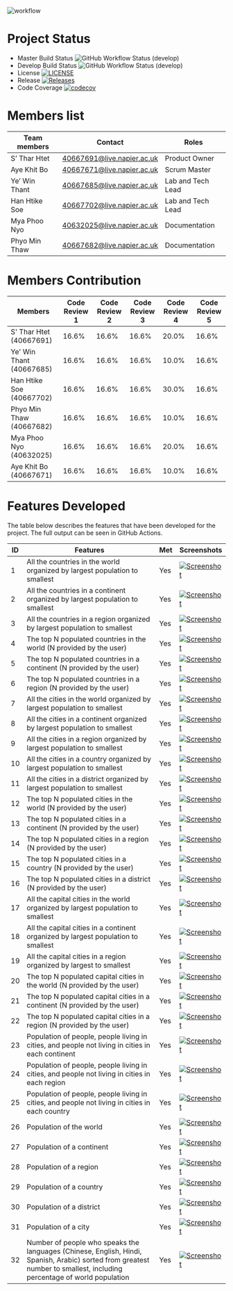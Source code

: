 ![workflow](https://github.com/STharHtet/grp1/actions/workflows/grp1action.yml/badge.svg)

# Project Status
* Master Build Status ![GitHub Workflow Status (develop)](https://img.shields.io/github/actions/workflow/status/STharHtet/grp1/grp1action.yml?branch=master)
* Develop Build Status ![GitHub Workflow Status (develop)](https://img.shields.io/github/actions/workflow/status/STharHtet/grp1/grp1action.yml?branch=develop)
* License [![LICENSE](https://img.shields.io/github/license/STharHtet/grp1.svg?style=flat-square)](https://github.com/STharHtet/grp1/blob/master/LICENSE)
* Release [![Releases](https://img.shields.io/github/release/STharHtet/grp1/all.svg?style=flat-square)](https://github.com/STharHtet/grp1/releases)
* Code Coverage [![codecov](https://codecov.io/gh/STharHtet/grp1/graph/badge.svg?token=KF9IMAX3QR)](https://codecov.io/gh/STharHtet/grp1)

# Members list
| Team members     | Contact                   | Roles            |
|------------------|---------------------------|------------------|
| S’ Thar Htet     | 40667691@live.napier.ac.uk| Product Owner    |
| Aye Khit Bo      | 40667671@live.napier.ac.uk| Scrum Master     |
| Ye’ Win Thant    | 40667685@live.napier.ac.uk| Lab and Tech Lead|
| Han Htike Soe    | 40667702@live.napier.ac.uk| Lab and Tech Lead|
| Mya Phoo Nyo     | 40632025@live.napier.ac.uk| Documentation    |
| Phyo Min Thaw    | 40667682@live.napier.ac.uk| Documentation    |

# Members Contribution
| Members                  | Code Review 1 | Code Review 2 | Code Review 3 | Code Review 4 | Code Review 5 |
|--------------------------|---------------|---------------|---------------|---------------|---------------|
| S' Thar Htet (40667691)  | 16.6%         | 16.6%         | 16.6%         | 20.0%         | 16.6%         |
| Ye' Win Thant (40667685) | 16.6%         | 16.6%         | 16.6%         | 10.0%         | 16.6%         |
| Han Htike Soe (40667702) | 16.6%         | 16.6%         | 16.6%         | 30.0%         | 16.6%         |
| Phyo Min Thaw (40667682) | 16.6%         | 16.6%         | 16.6%         | 10.0%         | 16.6%         |
| Mya Phoo Nyo (40632025)  | 16.6%         | 16.6%         | 16.6%         | 20.0%         | 16.6%         |
| Aye Khit Bo (40667671)   | 16.6%         | 16.6%         | 16.6%         | 10.0%         | 16.6%         |


# Features Developed
The table below describes the features that have been developed for the project. The full output can be seen in GitHub Actions.

| ID | Features                                                                                                                                                               | Met | Screenshots                                                     |
|----|------------------------------------------------------------------------------------------------------------------------------------------------------------------------|-----|-----------------------------------------------------------------|
| 1  | All the countries in the world organized by largest population to smallest                                                                                             | Yes | [![Screenshot](final_output/img12.png)](final_output/img12.png) |
| 2  | All the countries in a continent organized by largest population to smallest                                                                                           | Yes    | [![Screenshot](final_output/img13.png)](final_output/img13.png) |
| 3  | All the countries in a region organized by largest population to smallest                                                                                              | Yes    | [![Screenshot](final_output/img14.png)](final_output/img14.png) |
| 4  | The top N populated countries in the world (N provided by the user)                                                                                                    | Yes    | [![Screenshot](final_output/img14.png)](final_output/img14.png) |
| 5  | The top N populated countries in a continent (N provided by the user)                                                                                                  | Yes    | [![Screenshot](final_output/img15.png)](final_output/img15.png) |
| 6  | The top N populated countries in a region (N provided by the user)                                                                                                     | Yes    | [![Screenshot](final_output/img15.png)](final_output/img15.png) |
| 7  | All the cities in the world organized by largest population to smallest                                                                                                | Yes    | [![Screenshot](final_output/img15.png)](final_output/img15.png) |
| 8  | All the cities in a continent organized by largest population to smallest                                                                                              | Yes    | [![Screenshot](final_output/img16.png)](final_output/img16.png) |
| 9  | All the cities in a region organized by largest population to smallest                                                                                                 | Yes    | [![Screenshot](final_output/img17.png)](final_output/img17.png) |
| 10 | All the cities in a country organized by largest population to smallest                                                                                                | Yes    | [![Screenshot](final_output/img18.png)](final_output/img18.png) |
| 11 | All the cities in a district organized by largest population to smallest                                                                                               | Yes    | [![Screenshot](final_output/img18.png)](final_output/img18.png) |
| 12 | The top N populated cities in the world (N provided by the user)                                                                                                       | Yes    | [![Screenshot](final_output/img19.png)](final_output/img19.png) |
| 13 | The top N populated cities in a continent (N provided by the user)                                                                                                     | Yes    | [![Screenshot](final_output/img19.png)](final_output/img19.png) |
| 14 | The top N populated cities in a region (N provided by the user)                                                                                                        | Yes    | [![Screenshot](final_output/img19.png)](final_output/img19.png) |
| 15 | The top N populated cities in a country (N provided by the user)                                                                                                       | Yes    | [![Screenshot](final_output/img20.png)](final_output/img20.png) |
| 16 | The top N populated cities in a district (N provided by the user)                                                                                                      | Yes    | [![Screenshot](final_output/img20.png)](final_output/img20.png) |
| 17 | All the capital cities in the world organized by largest population to smallest                                                                                        | Yes    | [![Screenshot](final_output/img21.png)](final_output/img21.png) |
| 18 | All the capital cities in a continent organized by largest population to smallest                                                                                      | Yes    | [![Screenshot](final_output/img22.png)](final_output/img22.png) |
| 19 | All the capital cities in a region organized by largest to smallest                                                                                                    | Yes    | [![Screenshot](final_output/img23.png)](final_output/img23.png) |
| 20 | The top N populated capital cities in the world (N provided by the user)                                                                                               | Yes    | [![Screenshot](final_output/img23.png)](final_output/img23.png) |
| 21 | The top N populated capital cities in a continent (N provided by the user)                                                                                             | Yes    | [![Screenshot](final_output/img24.png)](final_output/img24.png) |
| 22 | The top N populated capital cities in a region (N provided by the user)                                                                                                | Yes    | [![Screenshot](final_output/img24.png)](final_output/img24.png) |
| 23 | Population of people, people living in cities, and people not living in cities in each continent                                                                       | Yes    | [![Screenshot](final_output/img24.png)](final_output/img24.png) |
| 24 | Population of people, people living in cities, and people not living in cities in each region                                                                          | Yes    | [![Screenshot](final_output/img25.png)](final_output/img25.png) |
| 25 | Population of people, people living in cities, and people not living in cities in each country                                                                         | Yes    | [![Screenshot](final_output/img25.png)](final_output/img25.png) |
| 26 | Population of the world                                                                                                                                                | Yes    | [![Screenshot](final_output/img26.png)](final_output/img26.png) |
| 27 | Population of a continent                                                                                                                                              | Yes    | [![Screenshot](final_output/img26.png)](final_output/img26.png) |
| 28 | Population of a region                                                                                                                                                 | Yes    | [![Screenshot](final_output/img26.png)](final_output/img26.png) |
| 29 | Population of a country                                                                                                                                                | Yes    | [![Screenshot](final_output/img26.png)](final_output/img26.png) |
| 30 | Population of a district                                                                                                                                               | Yes    | [![Screenshot](final_output/img26.png)](final_output/img26.png) |
| 31 | Population of a city                                                                                                                                                   | Yes    | [![Screenshot](final_output/img26.png)](final_output/img26.png) |
| 32 | Number of people who speaks the languages (Chinese, English, Hindi, Spanish, Arabic) sorted from greatest number to smallest, including percentage of world population | Yes    | [![Screenshot](final_output/img26.png)](final_output/img26.png) |



